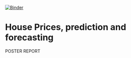 [![Binder](https://mybinder.org/badge_logo.svg)](https://mybinder.org/v2/gh/pranavprajapati/house_prices_prediction/master)
# House Prices, prediction and forecasting

POSTER
REPORT

